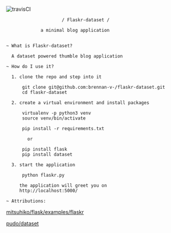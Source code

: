 ![travisCI](https://travis-ci.org/brennan-v-/flaskr-dataset.svg)

                         / Flaskr-dataset /

                 a minimal blog application


    ~ What is Flaskr-dataset?

      A dataset powered thumble blog application

    ~ How do I use it?

      1. clone the repo and step into it

          git clone git@github.com:brennan-v-/flaskr-dataset.git
          cd flaskr-dataset

      2. create a virtual environment and install packages

          virtualenv -p python3 venv
          source venv/bin/activate

          pip install -r requirements.txt

            or
            
          pip install flask
          pip install dataset

      3. start the application

          python flaskr.py

         the application will greet you on
         http://localhost:5000/

    ~ Attributions:

[mitsuhiko/flask/examples/flaskr](https://github.com/mitsuhiko/flask/tree/master/examples/flaskr/)
      
[pudo/dataset](https://github.com/pudo/dataset)
